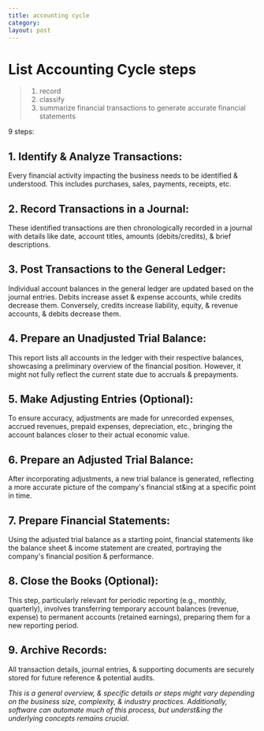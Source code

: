 ```yaml
---
title: accounting cycle
category: 
layout: post
---
```


# List Accounting Cycle steps

>1. record
>2. classify
>3. summarize financial transactions to generate accurate financial statements  

9 steps:

## 1. Identify & Analyze Transactions:

Every financial activity impacting the business needs to be identified & understood. This includes purchases, sales, payments, receipts, etc.

## 2. Record Transactions in a Journal:

These identified transactions are then chronologically recorded in a journal with details like date, account titles, amounts (debits/credits), & brief descriptions.

## 3. Post Transactions to the General Ledger:

Individual account balances in the general ledger are updated based on the journal entries. Debits increase asset & expense accounts, while credits decrease them. Conversely, credits increase liability, equity, & revenue accounts, & debits decrease them.

## 4. Prepare an Unadjusted Trial Balance:

This report lists all accounts in the ledger with their respective balances, showcasing a preliminary overview of the financial position. However, it might not fully reflect the current state due to accruals & prepayments.

## 5. Make Adjusting Entries (Optional):

To ensure accuracy, adjustments are made for unrecorded expenses, accrued revenues, prepaid expenses, depreciation, etc., bringing the account balances closer to their actual economic value.

## 6. Prepare an Adjusted Trial Balance:

After incorporating adjustments, a new trial balance is generated, reflecting a more accurate picture of the company's financial st&ing at a specific point in time.

## 7. Prepare Financial Statements:

Using the adjusted trial balance as a starting point, financial statements like the balance sheet & income statement are created, portraying the company's financial position & performance.

## 8. Close the Books (Optional):

This step, particularly relevant for periodic reporting (e.g., monthly, quarterly), involves transferring temporary account balances (revenue, expense) to permanent accounts (retained earnings), preparing them for a new reporting period.

## 9. Archive Records:

All transaction details, journal entries, & supporting documents are securely stored for future reference & potential audits.

*This is a general overview, & specific details or steps might vary depending on the business size, complexity, & industry practices. Additionally, software can automate much of this process, but underst&ing the underlying concepts remains crucial.*
